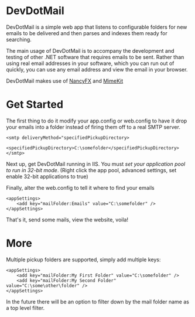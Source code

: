 DevDotMail
==========

DevDotMail is a simple web app that listens to configurable folders for new emails to be delivered and then parses and indexes them ready for searching.

The main usage of DevDotMail is to accompany the development and testing of other .NET software that requires emails to be sent. Rather than using real email addresses in your software, which you can run out of quickly, you can use any email address and view the email in your browser.

DevDotMail makes use of [NancyFX](http://nancyfx.org) and [MimeKit](https://github.com/jstedfast/MimeKit)

Get Started
===========

The first thing to do it modify your app.config or web.config to have it drop your emails into a folder instead of firing them off to a real SMTP server.

    <smtp deliveryMethod="specifiedPickupDirectory>
		  <specifiedPickupDirectory>C:\somefolder</specifiedPickupDirectory>
	</smtp>


Next up, get DevDotMail running in IIS. You must _set your application pool to run in 32-bit mode_. (Right click the app pool, advanced settings, set enable 32-bit applications to true)

Finally, alter the web.config to tell it where to find your emails

	<appSettings>
		<add key="mailFolder:Emails" value="C:\somefolder" />
	</appSettings>


That's it, send some mails, view the website, voila!


More
====
Multiple pickup folders are supported, simply add multiple keys:

	<appSettings>
		<add key="mailFolder:My First Folder" value="C:\somefolder" />
		<add key="mailFolder:My Second Folder" value="C:\some\other\folder" />
	</appSettings>

In the future there will be an option to filter down by the mail folder name as a top level filter.
